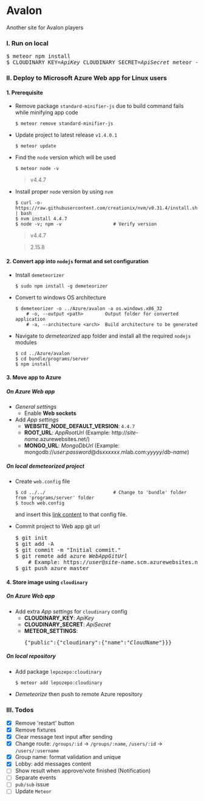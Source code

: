 # Avalon
Another site for Avalon players

### I. Run on local
<pre>
$ meteor npm install
$ CLOUDINARY_KEY=<i>ApiKey</i> CLOUDINARY_SECRET=<i>ApiSecret</i> meteor --settings ./settings.json
</pre>

### II. Deploy to Microsoft Azure Web app for Linux users
#### 1. Prerequisite
- Remove package `standard-minifier-js` due to build command fails while minifying app code

  ```
  $ meteor remove standard-minifier-js
  ```
- Update project to latest release `v1.4.0.1`

  ```
  $ meteor update
  ```
- Find the `node` version which will be used

  ```
  $ meteor node -v
  ```
  
  > v4.4.7
- Install proper `node` version by using `nvm`

  ```
  $ curl -o- https://raw.githubusercontent.com/creationix/nvm/v0.31.4/install.sh | bash
  $ nvm install 4.4.7
  $ node -v; npm -v                   # Verify version
  ```
  
  > v4.4.7
  
  > 2.15.8
  
#### 2. Convert app into `nodejs` format and set configuration
- Install `demeteorizer`

  ```
  $ sudo npm install -g demeteorizer
  ```
- Convert to windows OS architecture

  ```
  $ demeteorizer -o ../Azure/avalon -a os.windows.x86_32
      # -o, --output <path>        Output folder for converted application
      # -a, --architecture <arch>  Build architecture to be generated
  ```
- Navigate to *demeteorized* app folder and install all the required `nodejs` modules

  ```
  $ cd ../Azure/avalon
  $ cd bundle/programs/server
  $ npm install
  ```

#### 3. Move app to Azure
##### On Azure Web app
- *General settings*
  - Enable __Web sockets__
- Add *App settings*
  - __WEBSITE_NODE_DEFAULT_VERSION__: `4.4.7`
  - __ROOT_URL__: *AppRootUrl*        (Example: http://*site-name*.azurewebsites.net/)
  - __MONGO_URL__: *MongoDbUrl*       (Example: mongodb://*user*:*password*@ds*xxxxxx*.mlab.com:*yyyyy*/*db-name*)

##### On local *demeteorized* project
- Create `web.config` file

  ```
  $ cd ../../                         # Change to 'bundle' folder from 'programs/server' folder
  $ touch web.config
  ```
  and insert this [link content][1] to that config file.
- Commit project to Web app git url

  <pre>
  $ git init
  $ git add -A
  $ git commit -m "Initial commit."
  $ git remote add azure <i>WebAppGitUrl</i>
      # Example: https://<i>user</i>@<i>site-name</i>.scm.azurewebsites.net:<i>xxx</i>/<i>site-name</i>.git
  $ git push azure master
  </pre>

#### 4. Store image using `cloudinary`
##### On Azure Web app 
- Add extra *App settings* for `cloudinary` config
  - __CLOUDINARY_KEY__: *ApiKey*
  - __CLOUDINARY_SECRET__: *ApiSecret*
  - __METEOR_SETTINGS__: <pre>{"public":{"cloudinary":{"name":"<i>CloudName</i>"}}}</pre>

##### On local repository
- Add package `lepozepo:cloudinary`

  ```
  $ meteor add lepozepo:cloudinary
  ```
- *Demeteorize* then push to remote Azure repository

### III. Todos
- [x] Remove 'restart' button
- [x] Remove fixtures
- [x] Clear message text input after sending
- [x] Change route: `/groups/:id` -> `/groups/:name`, `/users/:id` -> `/users/:username`
- [x] Group name: format validation and unique
- [x] Lobby: add messages content
- [ ] Show result when approve/vote finished (Notification)
- [ ] Separate events
- [ ] `pub/sub` issue
- [ ] Update `Meteor`
  
[1]: https://raw.githubusercontent.com/christopheranderson/azure-demeteorizer/master/resources/web.config
